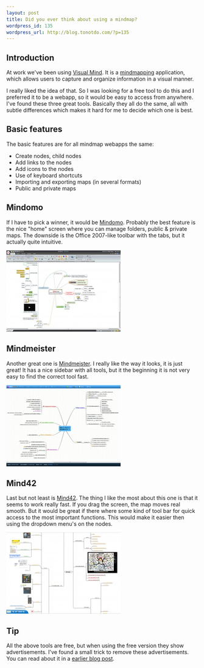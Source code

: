 ```yaml
--- 
layout: post
title: Did you ever think about using a mindmap?
wordpress_id: 135
wordpress_url: http://blog.tonotdo.com/?p=135
---
```


## Introduction
At work we've been using [Visual Mind](http://www.visual-mind.com/). It is a [mindmapping](http://mind42.com/mindmaps) application, which allows users to capture and organize information in a visual manner.

I really liked the idea of that. So I was looking for a free tool to do this and I preferred it to be a webapp, so it would be easy to access from anywhere. I've found these three great tools. Basically they all do the same, all with subtle differences which makes it hard for me to decide which one is best.


## Basic features
The basic features are for all mindmap webapps the same:

- Create nodes, child nodes
- Add links to the nodes
- Add icons to the nodes
- Use of keyboard shortcuts
- Importing and exporting maps (in several formats)
- Public and private maps

## Mindomo
If I have to pick a winner, it would be [Mindomo](http://www.mindomo.com). Probably the best feature is the nice "home" screen where you can manage folders, public & private maps. The downside is the Office 2007-like toolbar with the tabs, but it actually quite intuitive.

[![Mindomo screenshot](/content/2009/06/mindomo-thumb.jpg)](/content/2009/06/mindomo.jpg)

## Mindmeister
Another great one is [Mindmeister](http://www.mindmeister.com/). I really like the way it looks, it is just great! It has a nice sidebar with all tools, but it the beginning it is not very easy to find the correct tool fast.

[![Mindmeister screenshot](/content/2009/06/mindmeister-thumb.jpg)](/content/2009/06/mindmeister.jpg)

## Mind42
Last but not least is [Mind42](http://mind42.com). The thing I like the most about this one is that it seems to work really fast. If you drag the screen, the map moves real smooth. But it would be great if there where some kind of tool bar for quick access to the most important functions. This would make it easier then using the dropdown menu's on the nodes.

[![Mind42 screenshot"](/content/2009/06/mind42-thumb.jpg)](/content/2009/06/mind42.jpg)

## Tip
All the above tools are free, but when using the free version they show advertisements. I've found a small trick to remove these advertisements. You can read about it in a [earlier blog post](http://writepermission.com/2009/04/more-useful-space-less-annoying-advertisements/).
